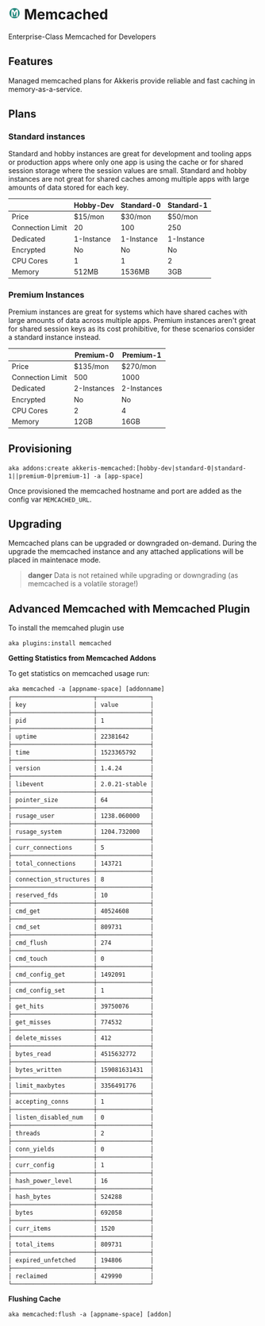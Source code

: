 # ![Memcached Logo](../assets/memcached-small.png "Memcached") Memcached

Enterprise-Class Memcached for Developers

## Features

Managed memcached plans for Akkeris provide reliable and fast caching in memory-as-a-service.

## Plans

### Standard instances

Standard and hobby instances are great for development and tooling apps or production apps where only one app is using the cache or for shared session storage where the session values are small. Standard and hobby instances are not great for shared caches among multiple apps with large amounts of data stored for each key.

|                  | Hobby-Dev   | Standard-0 | Standard-1   |
|------------------|-------------|------------|--------------|
| Price            | $15/mon     | $30/mon    | $50/mon      |
| Connection Limit | 20          | 100        | 250          |
| Dedicated        | 1-Instance  | 1-Instance | 1-Instance   |
| Encrypted        | No          | No         | No           |
| CPU Cores        | 1           | 1          | 2            |
| Memory           | 512MB       | 1536MB     | 3GB          |

### Premium Instances

Premium instances are great for systems which have shared caches with large amounts of data across multiple apps.  Premium instances aren't great for shared session keys as its cost prohibitive, for these scenarios consider a standard instance instead.

|                  | Premium-0   | Premium-1   |
|------------------|-------------|-------------|
| Price            | $135/mon    | $270/mon    |
| Connection Limit | 500         | 1000        |
| Dedicated        | 2-Instances | 2-Instances |
| Encrypted        | No          | No          |
| CPU Cores        | 2           | 4           |
| Memory           | 12GB        | 16GB        |

## Provisioning 

```shell
aka addons:create akkeris-memcached:[hobby-dev|standard-0|standard-1||premium-0|premium-1] -a [app-space]
```

Once provisioned the memcached hostname and port are added as the config var `MEMCACHED_URL`.

## Upgrading

Memcached plans can be upgraded or downgraded on-demand. During the upgrade the memcached instance and any attached applications will be placed in maintenace mode. 

>**danger** Data is not retained while upgrading or downgrading (as memcached is a volatile storage!)

## Advanced Memcached with Memcached Plugin


To install the memcahed plugin use

```shell
aka plugins:install memcached
```

**Getting Statistics from Memcached Addons**

To get statistics on memcached usage run:

```shell
aka memcached -a [appname-space] [addonname]
┌───────────────────────┬───────────────┐
│ key                   │ value         │
├───────────────────────┼───────────────┤
│ pid                   │ 1             │
├───────────────────────┼───────────────┤
│ uptime                │ 22381642      │
├───────────────────────┼───────────────┤
│ time                  │ 1523365792    │
├───────────────────────┼───────────────┤
│ version               │ 1.4.24        │
├───────────────────────┼───────────────┤
│ libevent              │ 2.0.21-stable │
├───────────────────────┼───────────────┤
│ pointer_size          │ 64            │
├───────────────────────┼───────────────┤
│ rusage_user           │ 1238.060000   │
├───────────────────────┼───────────────┤
│ rusage_system         │ 1204.732000   │
├───────────────────────┼───────────────┤
│ curr_connections      │ 5             │
├───────────────────────┼───────────────┤
│ total_connections     │ 143721        │
├───────────────────────┼───────────────┤
│ connection_structures │ 8             │
├───────────────────────┼───────────────┤
│ reserved_fds          │ 10            │
├───────────────────────┼───────────────┤
│ cmd_get               │ 40524608      │
├───────────────────────┼───────────────┤
│ cmd_set               │ 809731        │
├───────────────────────┼───────────────┤
│ cmd_flush             │ 274           │
├───────────────────────┼───────────────┤
│ cmd_touch             │ 0             │
├───────────────────────┼───────────────┤
│ cmd_config_get        │ 1492091       │
├───────────────────────┼───────────────┤
│ cmd_config_set        │ 1             │
├───────────────────────┼───────────────┤
│ get_hits              │ 39750076      │
├───────────────────────┼───────────────┤
│ get_misses            │ 774532        │
├───────────────────────┼───────────────┤
│ delete_misses         │ 412           │
├───────────────────────┼───────────────┤
│ bytes_read            │ 4515632772    │
├───────────────────────┼───────────────┤
│ bytes_written         │ 159081631431  │
├───────────────────────┼───────────────┤
│ limit_maxbytes        │ 3356491776    │
├───────────────────────┼───────────────┤
│ accepting_conns       │ 1             │
├───────────────────────┼───────────────┤
│ listen_disabled_num   │ 0             │
├───────────────────────┼───────────────┤
│ threads               │ 2             │
├───────────────────────┼───────────────┤
│ conn_yields           │ 0             │
├───────────────────────┼───────────────┤
│ curr_config           │ 1             │
├───────────────────────┼───────────────┤
│ hash_power_level      │ 16            │
├───────────────────────┼───────────────┤
│ hash_bytes            │ 524288        │
├───────────────────────┼───────────────┤
│ bytes                 │ 692058        │
├───────────────────────┼───────────────┤
│ curr_items            │ 1520          │
├───────────────────────┼───────────────┤
│ total_items           │ 809731        │
├───────────────────────┼───────────────┤
│ expired_unfetched     │ 194806        │
├───────────────────────┼───────────────┤
│ reclaimed             │ 429990        │
└───────────────────────┴───────────────┘
```

**Flushing Cache**

```shell
aka memcached:flush -a [appname-space] [addon]
```
